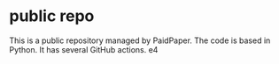 # public repo

This is a public repository managed by PaidPaper. The code is based in Python. It has several GitHub actions.
e4
